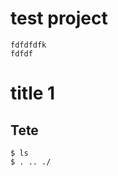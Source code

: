 test project
==================

```
fdfdfdfk
fdfdf
```


# title 1

## Tete

```
$ ls
$ . .. ./
```